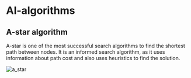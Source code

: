 # AI-algorithms

## A-star algorithm
A-star is one of the most successful search algorithms to find the shortest path between nodes. It is an informed search algorithm, as it uses information about path cost and also uses heuristics to find the solution.

![a_star](https://user-images.githubusercontent.com/36489953/79676840-82805400-81ea-11ea-8d42-ddd2c470248c.PNG)
